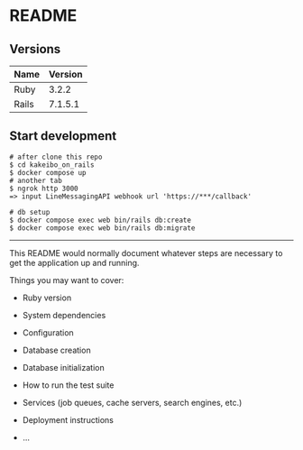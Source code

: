 # README

## Versions

| Name | Version |
| --- | --- |
| Ruby | 3.2.2 |
|Rails | 7.1.5.1 |

## Start development
```
# after clone this repo
$ cd kakeibo_on_rails
$ docker compose up
# another tab
$ ngrok http 3000
=> input LineMessagingAPI webhook url 'https://***/callback'

# db setup
$ docker compose exec web bin/rails db:create
$ docker compose exec web bin/rails db:migrate
```

  

---

This README would normally document whatever steps are necessary to get the
application up and running.

Things you may want to cover:

* Ruby version

* System dependencies

* Configuration

* Database creation

* Database initialization

* How to run the test suite

* Services (job queues, cache servers, search engines, etc.)

* Deployment instructions

* ...
